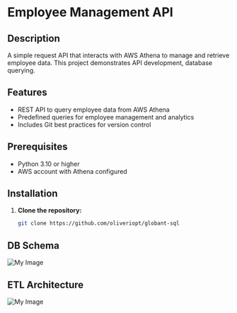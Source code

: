 # Employee Management API

## Description
A simple request API that interacts with AWS Athena to manage and retrieve employee data. This project demonstrates API development, database querying.

## Features
- REST API to query employee data from AWS Athena
- Predefined queries for employee management and analytics
- Includes Git best practices for version control

## Prerequisites
- Python 3.10 or higher
- AWS account with Athena configured


## Installation
1. **Clone the repository:**
   ```bash
   git clone https://github.com/oliveriopt/globant-sql


## DB Schema 

![My Image](https://github.com/oliveriopt/globant-sql/blob/master/db_diagram.png)

## ETL Architecture
![My Image](https://github.com/oliveriopt/globant-sql/blob/master/globate-2.drawio.png)
